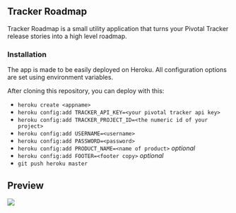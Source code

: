 ## Tracker Roadmap

Tracker Roadmap is a small utility application that turns your Pivotal Tracker release stories into a high level roadmap.

### Installation

The app is made to be easily deployed on Heroku.  All configuration options are set using environment variables.

After cloning this repository, you can deploy with this:

* `heroku create <appname>`
* `heroku config:add TRACKER_API_KEY=<your pivotal tracker api key>`
* `heroku config:add TRACKER_PROJECT_ID=<the numeric id of your project>`
* `heroku config:add USERNAME=<username>`
* `heroku config:add PASSWORD=<password>`
* `heroku config:add PRODUCT_NAME=<name of product>` _optional_
* `heroku config:add FOOTER=<footer copy>` _optional_
* `git push heroku master`

## Preview

![](https://github.com/Samasource/tracker-roadmap/raw/master/screenshot.png)